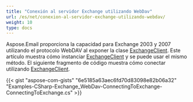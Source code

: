 ```yaml
---
title: "Conexión al servidor Exchange utilizando WebDav"
url: /es/net/conexion-al-servidor-exchange-utilizando-webdav/
weight: 10
type: docs
---
```



Aspose.Email proporciona la capacidad para Exchange 2003 y 2007 utilizando el protocolo WebDAV al exponer la clase [ExchangeClient](https://apireference.aspose.com/email/net/aspose.email.clients.exchange.dav/exchangeclient). Este artículo muestra cómo instanciar [ExchangeClient](https://apireference.aspose.com/email/net/aspose.email.clients.exchange.dav/exchangeclient) y se puede usar el mismo método. El siguiente fragmento de código muestra cómo conectar utilizando [ExchangeClient](https://apireference.aspose.com/email/net/aspose.email.clients.exchange.dav/exchangeclient).



{{< gist "aspose-com-gists" "6e5185a63aec6fd70d83098e82b06a32" "Examples-CSharp-Exchange_WebDav-ConnectingToExchange-ConnectingToExchange.cs" >}}